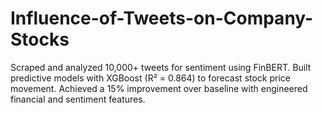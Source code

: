 # Influence-of-Tweets-on-Company-Stocks
Scraped and analyzed 10,000+ tweets for sentiment using FinBERT. Built predictive models with XGBoost (R² = 0.864) to forecast stock price movement. Achieved a 15% improvement over baseline with engineered financial and sentiment features.
